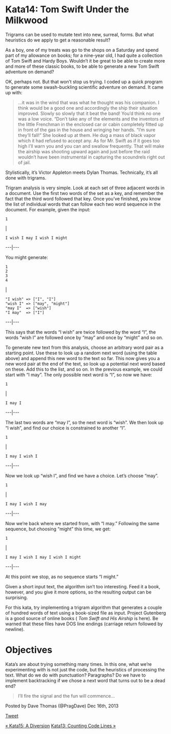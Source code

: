 # Kata14: Tom Swift Under the Milkwood

Trigrams can be used to mutate text into new, surreal, forms. But what
heuristics do we apply to get a reasonable result?

As a boy, one of my treats was go to the shops on a Saturday and spend part of
my allowance on books; for a nine-year old, I had quite a collection of Tom
Swift and Hardy Boys. Wouldn’t it be great to be able to create more and more
of these classic books, to be able to generate a new Tom Swift adventure on
demand?

OK, perhaps not. But that won’t stop us trying. I coded up a quick program to
generate some swash-buckling scientific adventure on demand. It came up with:

> …it was in the wind that was what he thought was his companion. I think
would be a good one and accordingly the ship their situation improved. Slowly
so slowly that it beat the band! You’d think no one was a low voice. “Don’t
take any of the elements and the inventors of the little Frenchman in the
enclosed car or cabin completely fitted up in front of the gas in the house
and wringing her hands. “I’m sure they’ll fall!” She looked up at them. He dug
a mass of black vapor which it had refused to accept any. As for Mr. Swift as
if it goes too high I’ll warn you and you can and swallow frequently. That
will make the airship was shooting upward again and just before the raid
wouldn’t have been instrumental in capturing the scoundrels right out of jail.

Stylistically, it’s Victor Appleton meets Dylan Thomas. Technically, it’s all
done with trigrams.

Trigram analysis is very simple. Look at each set of three adjacent words in a
document. Use the first two words of the set as a key, and remember the fact
that the third word followed that key. Once you’ve finished, you know the list
of individual words that can follow each two word sequence in the document.
For example, given the input:

    
    
    1
    

|

    
    
    I wish I may I wish I might  
  
---|---  
  
You might generate:

    
    
    1
    2
    3
    4
    

|

    
    
    "I wish" => ["I", "I"]
    "wish I" => ["may", "might"]
    "may I"  => ["wish"]
    "I may"  => ["I"]
      
  
---|---  
  
This says that the words “I wish” are twice followed by the word “I”, the
words “wish I” are followed once by “may” and once by “might” and so on.

To generate new text from this analysis, choose an arbitrary word pair as a
starting point. Use these to look up a random next word (using the table
above) and append this new word to the text so far. This now gives you a new
word pair at the end of the text, so look up a potential next word based on
these. Add this to the list, and so on. In the previous example, we could
start with “I may”. The only possible next word is “I”, so now we have:

    
    
    1
    

|

    
    
    I may I
      
  
---|---  
  
The last two words are “may I”, so the next word is “wish”. We then look up “I
wish”, and find our choice is constrained to another “I”.

    
    
    1
    

|

    
    
    I may I wish I
      
  
---|---  
  
Now we look up “wish I”, and find we have a choice. Let’s choose “may”.

    
    
    1
    

|

    
    
    I may I wish I may
      
  
---|---  
  
Now we’re back where we started from, with “I may.” Following the same
sequence, but choosing “might” this time, we get:

    
    
    1
    

|

    
    
    I may I wish I may I wish I might
      
  
---|---  
  
At this point we stop, as no sequence starts “I might.”

Given a short input text, the algorithm isn’t too interesting. Feed it a book,
however, and you give it more options, so the resulting output can be
surprising.

For this kata, try implementing a trigram algorithm that generates a couple of
hundred words of text using a book-sized file as input. Project Gutenberg is a
good source of online books ( _Tom Swift and His Airship_ is here). Be warned
that these files have DOS line endings (carriage return followed by newline).

# Objectives

Kata’s are about trying something many times. In this one, what we’re
experimenting with is not just the code, but the heuristics of processing the
text. What do we do with punctuation? Paragraphs? Do we have to implement
backtracking if we chose a next word that turns out to be a dead end?

> I’ll fire the signal and the fun will commence…

Posted by Dave Thomas (@PragDave) Dec 16th, 2013

[Tweet](http://codekata.com//twitter.com/share)

[« Kata15: A Diversion](http://codekata.com/kata/kata15-a-diversion/ "Previous
Post: Kata15: A Diversion") [Kata13: Counting Code Lines
»](http://codekata.com/kata/kata13-counting-code-lines/ "Next Post: Kata13:
Counting Code Lines")

